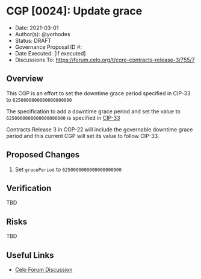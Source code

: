 # CGP [0024]: Update grace

- Date: 2021-03-01
- Author(s): @yorhodes
- Status: DRAFT
- Governance Proposal ID #: 
- Date Executed: [if executed]
- Discussions To: https://forum.celo.org/t/core-contracts-release-3/755/7 

## Overview

This CGP is an effort to set the downtime grace period specified in CIP-33 to `6250000000000000000000` 

The specification to add a downtime grace period and set the value to `6250000000000000000000` is specified in [CIP-33](https://github.com/celo-org/celo-proposals/blob/master/CIPs/cip-0033.md)

Contracts Release 3 in CGP-22 will include the governable downtime grace period and this current CGP will set its value to follow CIP-33.

## Proposed Changes

1. Set `gracePeriod` to `6250000000000000000000` 

## Verification

TBD

## Risks

TBD

## Useful Links

- [Celo Forum Discussion](https://forum.celo.org/t/core-contracts-release-3/755)
